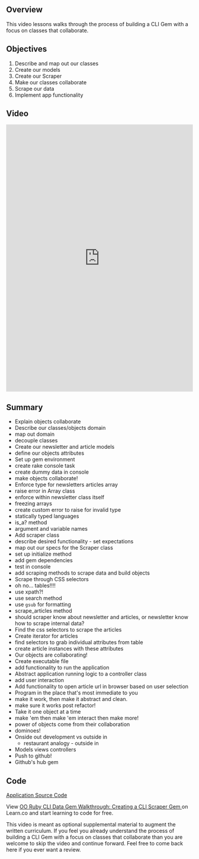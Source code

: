 ## Overview

This video lessons walks through the process of building a CLI Gem with a focus on classes that collaborate. 

## Objectives

1. Describe and map out our classes
2. Create our models
3. Create our Scraper
4. Make our classes collaborate
5. Scrape our data
6. Implement app functionality


## Video

<iframe width="100%" height="720" src="https://www.youtube.com/embed/Y5X6NRQi0bU?rel=0&amp;showinfo=0" frameborder="0" allowfullscreen></iframe>


## Summary

* Explain objects collaborate
* Describe our classes/objects domain
 * map out domain
 * decouple classes
* Create our newsletter and article models
 * define our objects attributes
* Set up gem environment
 * create rake console task
 * create dummy data in console 
 * make objects collaborate!
* Enforce type for newsletters articles array
 * raise error in Array class
 * enforce within newsletter class itself
 * freezing arrays
 * create custom error to raise for invalid type 
 * statically typed languages
 * is_a? method
 * argument and variable names
* Add scraper class
 * describe desired functionality - set expectations
 * map out our specs for the Scraper class
 * set up initialize method
 * add gem dependencies
 * test in console
 * add scraping methods to scrape data and build objects
* Scrape through CSS selectors
 * oh no... tables!!!!
 * use xpath?!
 * use search method
 * use `gsub` for formatting
* scrape_articles method
 * should scraper know about newsletter and articles, or newsletter know how to scrape internal data?
* Find the css selectors to scrape the articles
* Create iterator for articles
 * find selectors to grab individual attributes from table
 * create article instances with these attributes
* Our objects are collaborating!
* Create executable file
 * add functionality to run the application
* Abstract application running logic to a controller class
 * add user interaction
* Add functionality to open article url in browser based on user selection
* Program in the place that's most immediate to you
 * make it work, then make it abstract and clean.
 * make sure it works post refactor!
* Take it one object at a time 
 * make 'em then make 'em interact then make more!
 * power of objects come from their collaboration
 * dominoes!
 * Onside out development vs outside in
   * restaurant analogy - outside in
* Models views controllers
* Push to github!
* Github's hub gem

## Code

[Application Source Code](https://github.com/aviflombaum/rubyweekly-cli)
<p class='util--hide'>View <a href='https://learn.co/lessons/oo-ruby-cli-data-gem-walkthrough-creating-a-cli-scraper-gem'>OO Ruby CLI Data Gem Walkthrough: Creating a CLI Scraper Gem </a> on Learn.co and start learning to code for free.</p>

This video is meant as optional supplemental material to augment the written curriculum. If you feel you already understand the process of building a CLI Gem with a focus on classes that collaborate than you are welcome to skip the video and continue forward. Feel free to come back here if you ever want a review.
